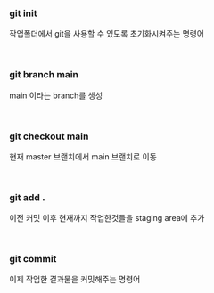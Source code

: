### git init

작업폴더에서 git을 사용할 수 있도록 초기화시켜주는 명령어

<br>

### git branch main

main 이라는 branch를 생성

<br>

### git checkout main

현재 master 브랜치에서 main 브랜치로 이동

<br>

### git add .

이전 커밋 이후 현재까지 작업한것들을 staging area에 추가

<br>

### git commit

이제 작업한 결과물을 커밋해주는 명령어
